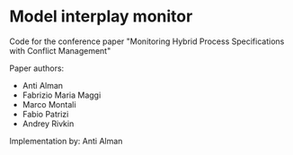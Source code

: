 # Model interplay monitor

Code for the conference paper "Monitoring Hybrid Process Specifications with Conflict Management"

Paper authors:
* Anti Alman
* Fabrizio Maria Maggi
* Marco Montali
* Fabio Patrizi
* Andrey Rivkin

Implementation by: Anti Alman

